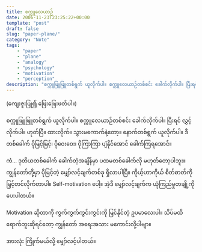 ```yaml
---
title: စက္ကူလေယာဉ်
date: 2006-11-23T23:25:22+00:00
template: "post"  
draft: false  
slug: "paper-plane/"  
category: "Note"
tags:
    - "paper"
    - "plane"
    - "analogy"
    - "psychology"
    - "motivation"
    - "perception"
description: "စက္ကူဖြူဖြူတစ်ရွက် ယူလိုက်ပါ။ စက္ကူလေယာဉ်တစ်စင်း ခေါက်လိုက်ပါ။ ပြီးရင် လွှင့်လိုက်ပါ။ ဟုတ်ပြီ။ ထားလိုက်။ သွားမကောက်နဲ့တော့။ နောက်တစ်ရွက် ယူလိုက်ပါ။ ဒီတစ်ခေါက် ပိုမြင့်မြင့်၊ ပိုဝေးဝေး၊ ပိုကြာကြာ ပျံနိုင်အောင် ခေါက်ကြရအောင်။"
---
```

(ကျေးဇူးပြု၍ ဖြေးဖြေးဖတ်ပါ။)

စက္ကူဖြူဖြူတစ်ရွက် ယူလိုက်ပါ။ စက္ကူလေယာဉ်တစ်စင်း ခေါက်လိုက်ပါ။ ပြီးရင် လွှင့်လိုက်ပါ။ ဟုတ်ပြီ။ ထားလိုက်။ သွားမကောက်နဲ့တော့။ နောက်တစ်ရွက် ယူလိုက်ပါ။ ဒီတစ်ခေါက် ပိုမြင့်မြင့်၊ ပိုဝေးဝေး၊ ပိုကြာကြာ ပျံနိုင်အောင် ခေါက်ကြရအောင်။

ကဲ&#8230; ဒုတိယတစ်ခေါက် ခေါက်တဲ့အချိန်မှာ ပထမတစ်ခေါက်လို မဟုတ်တော့ပါဘူး။ ကျွန်တော်တို့မှာ ပိုမြင့်တဲ့ မျှော်လင့်ချက်တစ်ခု ရှိလာပါပြီ။ ကိုယ့်ဟာကိုယ် စိတ်ဓာတ်ကို မြှင့်တင်လိုက်တာပါ။ Self-motivation ပေါ့။ အဲ့ဒီ မျှော်လင့်ချက်က ယုံကြည်မှုတချို့ကို ပေးပါတယ်။

Motivation ဆိုတာကို ကွက်ကွက်ကွင်းကွင်းကို မြင်နိုင်တဲ့ ဥပမာလေးပါ။ သိပ်မထိရောက်ဘူးဆိုရင်တော့ ကျွန်တော် အရေးအသား မကောင်းလို့ပါဗျာ။

အားလုံး ကြိုက်မယ်လို့ မျှော်လင့်ပါတယ်။